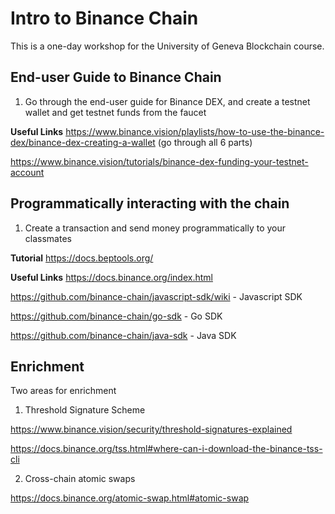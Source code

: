 # Intro to Binance Chain 

This is a one-day workshop for the University of Geneva Blockchain course.

## End-user Guide to Binance Chain

1. Go through the end-user guide for Binance DEX, and create a testnet wallet and get testnet funds from the faucet

**Useful Links**
https://www.binance.vision/playlists/how-to-use-the-binance-dex/binance-dex-creating-a-wallet (go through all 6 parts)

https://www.binance.vision/tutorials/binance-dex-funding-your-testnet-account

## Programmatically interacting with the chain

1. Create a transaction and send money programmatically to your classmates

**Tutorial**
https://docs.beptools.org/
  
**Useful Links**
https://docs.binance.org/index.html

https://github.com/binance-chain/javascript-sdk/wiki - Javascript SDK

https://github.com/binance-chain/go-sdk - Go SDK

https://github.com/binance-chain/java-sdk - Java SDK

## Enrichment

Two areas for enrichment 

1. Threshold Signature Scheme

https://www.binance.vision/security/threshold-signatures-explained

https://docs.binance.org/tss.html#where-can-i-download-the-binance-tss-cli

2. Cross-chain atomic swaps

https://docs.binance.org/atomic-swap.html#atomic-swap


